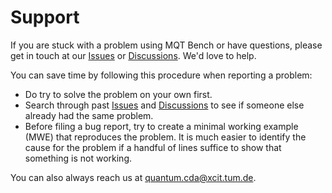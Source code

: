 # Support

If you are stuck with a problem using MQT Bench or have questions, please get in touch at our [Issues](https://github.com/munich-quantum-toolkit/bench/issues) or [Discussions](https://github.com/munich-quantum-toolkit/bench/discussions). We'd love to help.

You can save time by following this procedure when reporting a problem:

- Do try to solve the problem on your own first.
- Search through past [Issues](https://github.com/munich-quantum-toolkit/bench/issues) and [Discussions](https://github.com/munich-quantum-toolkit/bench/discussions) to see if someone else already had the same problem.
- Before filing a bug report, try to create a minimal working example (MWE) that reproduces the problem. It is much easier to identify the cause for the problem if a handful of lines suffice to show that something is not working.

You can also always reach us at [quantum.cda@xcit.tum.de](mailto:quantum.cda@xcit.tum.de).

[Issues]: https://github.com/munich-quantum-toolkit/bench/issues
[Discussions]: https://github.com/munich-quantum-toolkit/bench/discussions
